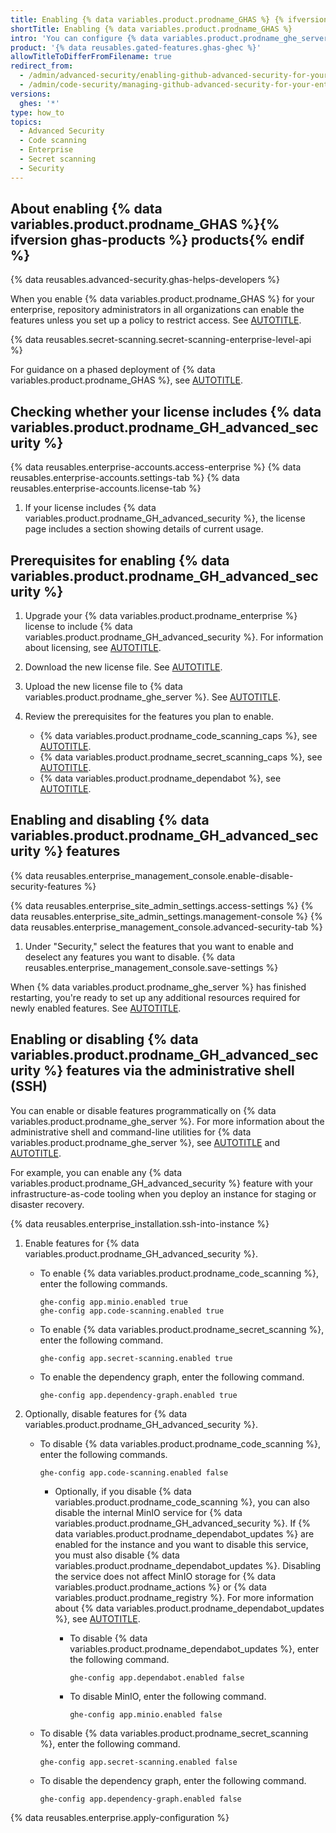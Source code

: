 ```yaml
---
title: Enabling {% data variables.product.prodname_GHAS %} {% ifversion ghas-products %}products {% endif %}for your enterprise
shortTitle: Enabling {% data variables.product.prodname_GHAS %}
intro: 'You can configure {% data variables.product.prodname_ghe_server %} to include {% data variables.product.prodname_GHAS %}{% ifversion ghas-products %} products{% endif %}. This provides extra features that help users find and fix security problems in their code.'
product: '{% data reusables.gated-features.ghas-ghec %}'
allowTitleToDifferFromFilename: true
redirect_from:
  - /admin/advanced-security/enabling-github-advanced-security-for-your-enterprise
  - /admin/code-security/managing-github-advanced-security-for-your-enterprise/enabling-github-advanced-security-for-your-enterprise
versions:
  ghes: '*'
type: how_to
topics:
  - Advanced Security
  - Code scanning
  - Enterprise
  - Secret scanning
  - Security
---
```


## About enabling {% data variables.product.prodname_GHAS %}{% ifversion ghas-products %} products{% endif %}

{% data reusables.advanced-security.ghas-helps-developers %}

When you enable {% data variables.product.prodname_GHAS %} for your enterprise, repository administrators in all organizations can enable the features unless you set up a policy to restrict access. See [AUTOTITLE](/admin/policies/enforcing-policies-for-your-enterprise/enforcing-policies-for-code-security-and-analysis-for-your-enterprise).

{% data reusables.secret-scanning.secret-scanning-enterprise-level-api %}

For guidance on a phased deployment of {% data variables.product.prodname_GHAS %}, see [AUTOTITLE](/code-security/adopting-github-advanced-security-at-scale/introduction-to-adopting-github-advanced-security-at-scale).

## Checking whether your license includes {% data variables.product.prodname_GH_advanced_security %}

{% data reusables.enterprise-accounts.access-enterprise %}
{% data reusables.enterprise-accounts.settings-tab %}
{% data reusables.enterprise-accounts.license-tab %}
1. If your license includes {% data variables.product.prodname_GH_advanced_security %}, the license page includes a section showing details of current usage.

## Prerequisites for enabling {% data variables.product.prodname_GH_advanced_security %}

1. Upgrade your {% data variables.product.prodname_enterprise %} license to include {% data variables.product.prodname_GH_advanced_security %}. For information about licensing, see [AUTOTITLE](/billing/managing-billing-for-your-products/managing-billing-for-github-advanced-security/about-billing-for-github-advanced-security).
1. Download the new license file. See [AUTOTITLE](/billing/managing-your-license-for-github-enterprise/downloading-your-license-for-github-enterprise).
1. Upload the new license file to {% data variables.product.prodname_ghe_server %}. See [AUTOTITLE](/billing/managing-your-license-for-github-enterprise/uploading-a-new-license-to-github-enterprise-server).
1. Review the prerequisites for the features you plan to enable.

    * {% data variables.product.prodname_code_scanning_caps %}, see [AUTOTITLE](/admin/code-security/managing-github-advanced-security-for-your-enterprise/configuring-code-scanning-for-your-appliance#prerequisites-for-code-scanning).
    * {% data variables.product.prodname_secret_scanning_caps %}, see [AUTOTITLE](/admin/code-security/managing-github-advanced-security-for-your-enterprise/configuring-secret-scanning-for-your-appliance#prerequisites-for-secret-scanning).
    * {% data variables.product.prodname_dependabot %}, see [AUTOTITLE](/admin/configuration/configuring-github-connect/enabling-dependabot-for-your-enterprise).

## Enabling and disabling {% data variables.product.prodname_GH_advanced_security %} features

{% data reusables.enterprise_management_console.enable-disable-security-features %}

{% data reusables.enterprise_site_admin_settings.access-settings %}
{% data reusables.enterprise_site_admin_settings.management-console %}
{% data reusables.enterprise_management_console.advanced-security-tab %}
1. Under "Security," select the features that you want to enable and deselect any features you want to disable.
{% data reusables.enterprise_management_console.save-settings %}

When {% data variables.product.prodname_ghe_server %} has finished restarting, you're ready to set up any additional resources required for newly enabled features. See [AUTOTITLE](/admin/code-security/managing-github-advanced-security-for-your-enterprise/configuring-code-scanning-for-your-appliance).

## Enabling or disabling {% data variables.product.prodname_GH_advanced_security %} features via the administrative shell (SSH)

You can enable or disable features programmatically on {% data variables.product.prodname_ghe_server %}. For more information about the administrative shell and command-line utilities for {% data variables.product.prodname_ghe_server %}, see [AUTOTITLE](/admin/configuration/configuring-your-enterprise/accessing-the-administrative-shell-ssh) and [AUTOTITLE](/admin/configuration/configuring-your-enterprise/command-line-utilities#ghe-config).

For example, you can enable any {% data variables.product.prodname_GH_advanced_security %} feature with your infrastructure-as-code tooling when you deploy an instance for staging or disaster recovery.

{% data reusables.enterprise_installation.ssh-into-instance %}
1. Enable features for {% data variables.product.prodname_GH_advanced_security %}.

    * To enable {% data variables.product.prodname_code_scanning %}, enter the following commands.

      ```shell copy
      ghe-config app.minio.enabled true
      ghe-config app.code-scanning.enabled true
      ```

    * To enable {% data variables.product.prodname_secret_scanning %}, enter the following command.

      ```shell copy
      ghe-config app.secret-scanning.enabled true
      ```

    * To enable the dependency graph, enter the following command.

      ```shell copy
      ghe-config app.dependency-graph.enabled true
      ```

1. Optionally, disable features for {% data variables.product.prodname_GH_advanced_security %}.

    * To disable {% data variables.product.prodname_code_scanning %}, enter the following commands.

      ```shell copy
      ghe-config app.code-scanning.enabled false
      ```

      * Optionally, if you disable {% data variables.product.prodname_code_scanning %}, you can also disable the internal MinIO service for {% data variables.product.prodname_GH_advanced_security %}. If {% data variables.product.prodname_dependabot_updates %} are enabled for the instance and you want to disable this service, you must also disable {% data variables.product.prodname_dependabot_updates %}. Disabling the service does not affect MinIO storage for {% data variables.product.prodname_actions %} or {% data variables.product.prodname_registry %}. For more information about {% data variables.product.prodname_dependabot_updates %}, see [AUTOTITLE](/admin/configuration/configuring-github-connect/enabling-dependabot-for-your-enterprise).

        * To disable {% data variables.product.prodname_dependabot_updates %}, enter the following command.

          ```shell copy
          ghe-config app.dependabot.enabled false
          ```

        * To disable MinIO, enter the following command.

          ```shell copy
          ghe-config app.minio.enabled false
          ```

    * To disable {% data variables.product.prodname_secret_scanning %}, enter the following command.

      ```shell copy
      ghe-config app.secret-scanning.enabled false
      ```

    * To disable the dependency graph, enter the following command.

      ```shell
      ghe-config app.dependency-graph.enabled false
      ```

{% data reusables.enterprise.apply-configuration %}
